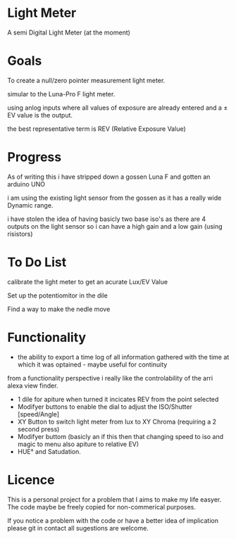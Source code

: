 # Light Meter
A semi Digital Light Meter (at the moment)

# Goals
To create a null/zero pointer measurement light meter.

simular to the Luna-Pro F light meter.

using anlog inputs where all values of exposure are already entered and a ± EV value is the output.

the best representative term is REV (Relative Exposure Value)

# Progress
As of writing this i have stripped down a gossen Luna F and gotten an arduino UNO

i am using the existing light sensor from the gossen as it has a really wide Dynamic range.

i have stolen the idea of having basicly two base iso's as there are 4 outputs on the light sensor so i can have a high gain and a low gain (using risistors)


# To Do List
calibrate the light meter to get an acurate Lux/EV Value 

Set up the potentiomitor in the dile

Find a way to make the nedle move 


# Functionality

- the ability to export a time log of all information gathered with the time at which it was optained - maybe useful for continuity

from a functionality perspective i really like the controlability of the arri alexa view finder.
- 1 dile for apiture when turned it incicates REV from the point selected
- Modifyer buttons to enable the dial to adjust the ISO/Shutter [speed/Angle]
- XY Button to switch light meter from lux to XY Chroma (requiring a 2 second press)
- Modifyer buttom (basicly an if this then that changing speed to iso and magic to menu also apiture to relative EV)
- HUE° and Satudation.


# Licence

This is a personal project for a problem that I aims to make my life easyer. The code maybe be freely copied for non-commerical purposes.

If you notice a problem with the code or have a better idea of implication please git in contact all sugestions are welcome. 
